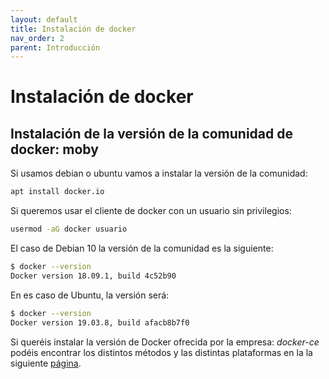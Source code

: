 ```yaml
---
layout: default
title: Instalación de docker
nav_order: 2
parent: Introducción
---
```

# Instalación de docker

## Instalación de la versión de la comunidad de docker: moby

Si usamos debian o ubuntu vamos a instalar la versión de la comunidad:

```bash
apt install docker.io
```

Si queremos usar el cliente de docker con un usuario sin privilegios:

```bash
usermod -aG docker usuario
```

El caso de Debian 10 la versión de la comunidad es la siguiente:

```bash
$ docker --version
Docker version 18.09.1, build 4c52b90
```

En es caso de Ubuntu, la versión será:

```bash
$ docker --version
Docker version 19.03.8, build afacb8b7f0
```

Si queréis instalar la versión de Docker ofrecida por la empresa: *docker-ce* podéis encontrar los distintos métodos y las distintas plataformas en la  la siguiente [página](https://docs.docker.com/get-docker/).
